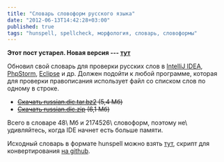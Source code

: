 ```yaml
---
title: "Словарь словоформ русского языка"
date: "2012-06-13T14:42:28+03:00"
published: true
tags: "hunspell, spellcheck, морфология, словарь, словоформы"
---
```


**Этот пост устарел. Новая версия --- [тут][new-post]**

Обновил свой словарь для проверки русских слов в [IntelliJ IDEA](http://www.jetbrains.com/idea/),
[PhpStorm](http://www.jetbrains.com/phpstorm/), [Eclipse](http://www.eclipse.org/) и др. Должен подойти к любой
программе, которая для проверки правописания использует файл со списком слов по одному в строке.

* ~~[Скачать russian.diс.tar.bz2](/media/russian.dic.tar.bz2) (5,4 Мб)~~
* ~~[Скачать russian.dic.zip](/media/russian.dic.zip) (6,1 Мб)~~

Всего в словаре 48\ Мб и 2174526\ словоформ, поэтому не\ удивляйтесь, когда IDE начнет есть больше памяти.

Исходный словарь в формате hunspell можно взять [тут](http://code.google.com/p/hunspell-ru/), скрипт для
конвертирования [на github](https://github.com/dikmax/hunspell-decode).

[new-post]: /post/russian-dictionary
